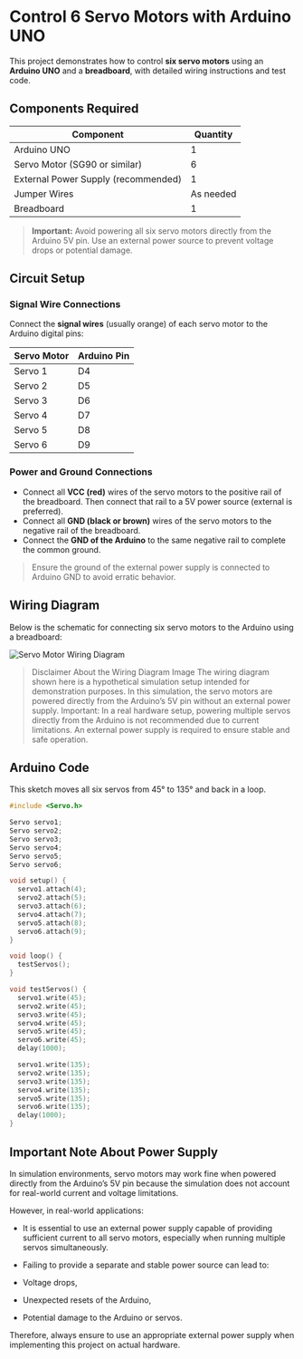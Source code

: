 # Control 6 Servo Motors with Arduino UNO

This project demonstrates how to control **six servo motors** using an **Arduino UNO** and a **breadboard**, with detailed wiring instructions and test code.

## Components Required

| Component                  | Quantity |
|----------------------------|----------|
| Arduino UNO                | 1        |
| Servo Motor (SG90 or similar) | 6    |
| External Power Supply (recommended) | 1 |
| Jumper Wires               | As needed |
| Breadboard                 | 1        |

> **Important:** Avoid powering all six servo motors directly from the Arduino 5V pin. Use an external power source to prevent voltage drops or potential damage.

## Circuit Setup

### Signal Wire Connections

Connect the **signal wires** (usually orange) of each servo motor to the Arduino digital pins:

| Servo Motor | Arduino Pin |
|-------------|-------------|
| Servo 1     | D4          |
| Servo 2     | D5          |
| Servo 3     | D6          |
| Servo 4     | D7          |
| Servo 5     | D8          |
| Servo 6     | D9          |

### Power and Ground Connections

- Connect all **VCC (red)** wires of the servo motors to the positive rail of the breadboard. Then connect that rail to a 5V power source (external is preferred).
- Connect all **GND (black or brown)** wires of the servo motors to the negative rail of the breadboard.
- Connect the **GND of the Arduino** to the same negative rail to complete the common ground.

> Ensure the ground of the external power supply is connected to Arduino GND to avoid erratic behavior.

## Wiring Diagram

Below is the schematic for connecting six servo motors to the Arduino using a breadboard:


![Servo Motor Wiring Diagram](https://github.com/user-attachments/assets/64151c4c-8088-42fd-a7a8-48bb884773f3)

> Disclaimer About the Wiring Diagram Image
The wiring diagram shown here is a hypothetical simulation setup intended for demonstration purposes.
In this simulation, the servo motors are powered directly from the Arduino’s 5V pin without an external power supply.
Important:
In a real hardware setup, powering multiple servos directly from the Arduino is not recommended due to current limitations.
An external power supply is required to ensure stable and safe operation.

## Arduino Code

This sketch moves all six servos from 45° to 135° and back in a loop.

```cpp
#include <Servo.h>

Servo servo1;
Servo servo2;
Servo servo3;
Servo servo4;
Servo servo5;
Servo servo6;

void setup() {
  servo1.attach(4);
  servo2.attach(5);
  servo3.attach(6);
  servo4.attach(7);
  servo5.attach(8);
  servo6.attach(9);
}

void loop() {
  testServos();
}

void testServos() {
  servo1.write(45);
  servo2.write(45);
  servo3.write(45);
  servo4.write(45);
  servo5.write(45);
  servo6.write(45);
  delay(1000);

  servo1.write(135);
  servo2.write(135);
  servo3.write(135);
  servo4.write(135);
  servo5.write(135);
  servo6.write(135);
  delay(1000);
}
```

## Important Note About Power Supply
In simulation environments, servo motors may work fine when powered directly from the Arduino’s 5V pin because the simulation does not account for real-world current and voltage limitations.

However, in real-world applications:

- It is essential to use an external power supply capable of providing sufficient current to all servo motors, especially when running multiple servos simultaneously.

- Failing to provide a separate and stable power source can lead to:

- Voltage drops,

- Unexpected resets of the Arduino,

- Potential damage to the Arduino or servos.

Therefore, always ensure to use an appropriate external power supply when implementing this project on actual hardware.
